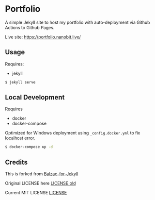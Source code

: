 # Portfolio

A simple Jekyll site to host my portfolio with auto-deployment via Github Actions to Github Pages.

Live site: https://portfolio.nanobit.live/

## Usage

Requires:
- jekyll

```bash
$ jekyll serve 
```

## Local Development

Requires 
- docker
- docker-compose

Optimized for Windows deployment using `_config.docker.yml` to fix localhost error.

```bash
$ docker-compose up -d
```

## Credits

This is forked from [Balzac-for-Jekyll](https://github.com/ColeTownsend/Balzac-for-Jekyll)

Original LICENSE here [LICENSE.old](LICENSE.old)


Current MIT LICENSE [LICENSE](LICENSE)
